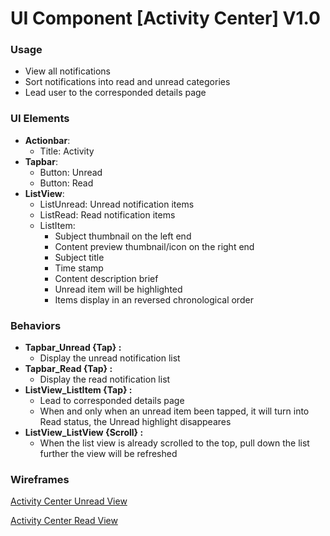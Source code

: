 # UI Component [Activity Center] V1.0
### Usage
- View all notifications
- Sort notifications into read and unread categories 
- Lead user to the corresponded details page

### UI Elements
- **Actionbar**:
  - Title: Activity
- **Tapbar**:
  - Button: Unread
  - Button: Read
- **ListView**:
  - ListUnread: Unread notification items 
  - ListRead: Read notification items 
  - ListItem: 
    - Subject thumbnail on the left end
    - Content preview thumbnail/icon on the right end
    - Subject title
    - Time stamp
    - Content description brief
    - Unread item will be highlighted
    - Items display in an reversed chronological order
 
### Behaviors 
- **Tapbar_Unread {Tap} :**
  - Display the unread notification list
- **Tapbar_Read {Tap} :**
  - Display the read notification list
- **ListView_ListItem {Tap} :**
  - Lead to corresponded details page
  - When and only when an unread item been tapped, it will turn into Read status, the Unread highlight disappeares
- **ListView_ListView {Scroll} :**
  - When the list view is already scrolled to the top, pull down the list further the view will be refreshed

### Wireframes
[Activity Center Unread View](https://www.jianguoyun.com/p/DRF4Ta4QpqzHBhj9hjY)

[Activity Center Read View](https://www.jianguoyun.com/p/DfBXVRQQpqzHBhiAhzY)

